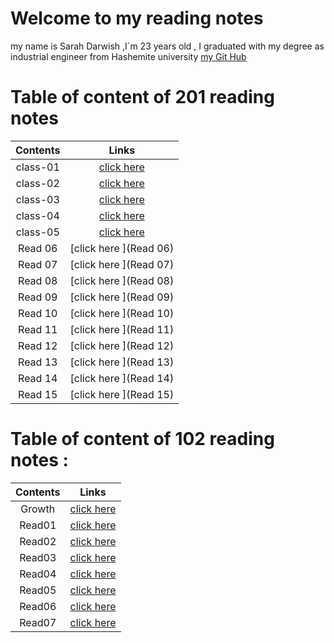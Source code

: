 # Welcome to my reading notes 
 my name is Sarah Darwish ,I`m 23 years old , I graduated with my degree as industrial engineer from Hashemite university 
[my Git Hub](https://github.com/Sarahdarwishh)

# Table of content of 201 reading notes

|Contents | Links                        |
| :-----: | :----------------------:     | 
|class-01 | [click here](read20101.md)   |
|class-02 | [click here ](class-02.md)   |
|class-03 | [click here ](class-03.md)   |
|class-04 | [click here ](class04.md)    |
|class-05 | [click here ](class05.md)|
|Read  06 | [click here ](Read  06)      |
|Read  07 | [click here ](Read  07) |
|Read  08 | [click here ](Read  08) |
|Read  09 | [click here ](Read  09) |
|Read  10 | [click here ](Read  10) |
|Read  11 | [click here ](Read  11) |
|Read  12 | [click here ](Read  12) |
|Read  13 | [click here ](Read  13) |
|Read  14 | [click here ](Read  14) |
|Read  15 | [click here ](Read  15) |


# Table of content of 102 reading notes :

|Contents | Links                    |
| :-----: | :----------------------: |
| Growth  | [click here ](Growth.md) |
| Read01  | [click here](Read01.md)  |
| Read02  | [click here](Read02.md)  |
| Read03  | [click here ](Read03.md) |
| Read04  | [click here ](Read04.md) |
| Read05  | [click here ](Read05.md) |
| Read06 | [click here ](Read06.md) |
| Read07 | [click here ](Read07.md) |



